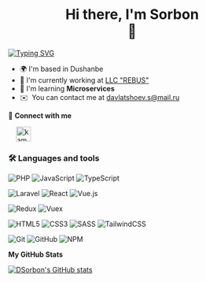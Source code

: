 <h1 align='center'>
  Hi there, I'm Sorbon <br/>
  👋 <br/>
</h1>

[![Typing SVG](https://readme-typing-svg.herokuapp.com?font=Fira+Code&size=22&pause=1000&center=true&width=1000&lines=Fullstack+web+developer)](https://git.io/typing-svg)

- 🌍 I'm based in Dushanbe
- 🏢 I'm currently working at [LLC "REBUS"](https://www.instagram.com/rebus.tj)
- 🌱 I'm learning **Microservices**
- ✉️  You can contact me at [davlatshoev.s@mail.ru](mailto:davlatshoev.s@mail.ru)

🔗 **Connect with me**
<p align='left'>
&nbsp; &nbsp; <a href="https://t.me/DSorbon" target="blank"><img align="center" src="https://upload.wikimedia.org/wikipedia/commons/8/82/Telegram_logo.svg" alt="kamolkhamidov" height="30" width="30"/></a>&nbsp; &nbsp;

### 🛠️ **Languages and tools**  
![PHP](https://img.shields.io/badge/php-001d3d?style=for-the-badge&logo=php&logoColor=024B90)
![JavaScript](https://img.shields.io/badge/javascript-%23323330.svg?style=for-the-badge&logo=javascript&logoColor=%23F7DF1E)
![TypeScript](https://img.shields.io/badge/typescript-%23007ACC.svg?style=for-the-badge&logo=typescript&logoColor=white)  

![Laravel](https://img.shields.io/badge/Laravel-FF4154?style=for-the-badge&logo=laravel&logoColor=white)
![React](https://img.shields.io/badge/react-%2320232a.svg?style=for-the-badge&logo=react&logoColor=%2361DAFB)
![Vue.js](https://img.shields.io/badge/vuejs-%2335495e.svg?style=for-the-badge&logo=vuedotjs&logoColor=%234FC08D) 

![Redux](https://img.shields.io/badge/redux-%23593d88.svg?style=for-the-badge&logo=redux&logoColor=white)
![Vuex](https://img.shields.io/badge/vuex-%2335495e.svg?style=for-the-badge&logo=vuedotjs&logoColor=%234FC08D)

![HTML5](https://img.shields.io/badge/html5-%23E34F26.svg?style=for-the-badge&logo=html5&logoColor=white)
![CSS3](https://img.shields.io/badge/css3-%231572B6.svg?style=for-the-badge&logo=css3&logoColor=white)
![SASS](https://img.shields.io/badge/SASS-hotpink.svg?style=for-the-badge&logo=SASS&logoColor=white)
![TailwindCSS](https://img.shields.io/badge/tailwindcss-%2338B2AC.svg?style=for-the-badge&logo=tailwind-css&logoColor=white)

![Git](https://img.shields.io/badge/git-%23F05033.svg?style=for-the-badge&logo=git&logoColor=white)
![GitHub](https://img.shields.io/badge/Github-ffffff?style=for-the-badge&logo=github&logoColor=000000)
![NPM](https://img.shields.io/badge/NPM-%23000000.svg?style=for-the-badge&logo=npm&logoColor=white)

<b>My GitHub Stats</b>

<a href="http://www.github.com/DSorbon"><img src="https://github-readme-stats.vercel.app/api?username=DSorbon&show_icons=true&hide=&count_private=true&title_color=0891b2&text_color=ffffff&icon_color=0891b2&bg_color=1c1917&hide_border=true&show_icons=true" alt="DSorbon's GitHub stats" /></a>
<!--
**DSorbon/DSorbon** is a ✨ _special_ ✨ repository because its `README.md` (this file) appears on your GitHub profile.

Here are some ideas to get you started:

- 
- 🌱 I’m currently learning ...
- 👯 I’m looking to collaborate on ...
- 🤔 I’m looking for help with ...
- 💬 Ask me about ...
- 📫 How to reach me: ...
- 😄 Pronouns: ...
- ⚡ Fun fact: ...
-->
